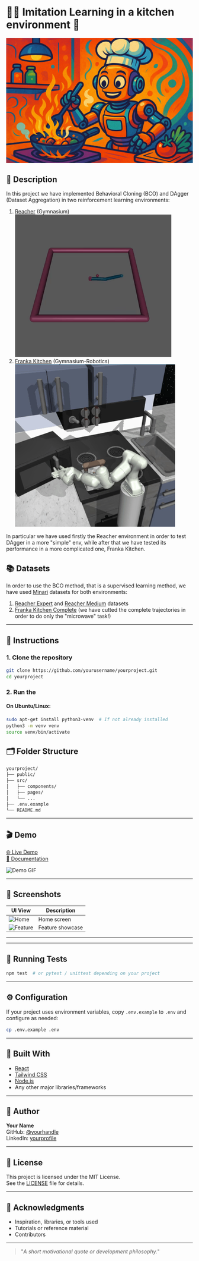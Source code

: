 # 👨‍🍳 Imitation Learning in a kitchen environment 🤖

![Banner](images/image.png)

## 📖 Description
In this project we have implemented Behavioral Cloning (BCO) and DAgger (Dataset Aggregation) in two reinforcement learning environments:

1. [Reacher](https://gymnasium.farama.org/environments/mujoco/reacher/) (Gymnasium)
   ![Banner](images/reacher.png) 
3. [Franka Kitchen](https://robotics.farama.org/envs/franka_kitchen/franka_kitchen/) (Gymnasium-Robotics)
   ![Banner](images/frankakitchen.png)

In particular we have used firstly the Reacher environment in order to test DAgger in a more "simple" env, while after that we have tested its performance in a more complicated one, Franka Kitchen. 

## 📚 Datasets
In order to use the BCO method, that is a supervised learning method, we have used [Minari](https://minari.farama.org/) datasets for both environments:

1. [Reacher Expert](https://minari.farama.org/datasets/mujoco/reacher/expert-v0/) and [Reacher Medium](https://minari.farama.org/datasets/mujoco/reacher/medium-v0/) datasets
2. [Franka Kitchen Complete](https://minari.farama.org/datasets/D4RL/kitchen/complete-v2/) (we have cutted the complete trajectories in order to do only the "microwave" task!)


---

## 🔧 Instructions

### 1. Clone the repository

```sh
git clone https://github.com/yourusername/yourproject.git
cd yourproject
```

### 2. Run the 

#### On Ubuntu/Linux:

```sh
sudo apt-get install python3-venv  # If not already installed
python3 -m venv venv
source venv/bin/activate
```
## 🗂 Folder Structure

```
yourproject/
├── public/
├── src/
│   ├── components/
│   ├── pages/
│   └── ...
├── .env.example
└── README.md
```

---

## 🎬 Demo

[🌐 Live Demo](https://your-demo-link.com)  
[📘 Documentation](https://your-docs-link.com)

![Demo GIF](path/to/demo.gif) <!-- Replace with actual demo GIF -->

---

## 📸 Screenshots

| UI View | Description |
|--------|-------------|
| ![Home](path/to/screenshot1.png) | Home screen |
| ![Feature](path/to/screenshot2.png) | Feature showcase |

---


---

## 🧪 Running Tests

```sh
npm test  # or pytest / unittest depending on your project
```

---

## ⚙️ Configuration

If your project uses environment variables, copy `.env.example` to `.env` and configure as needed:

```sh
cp .env.example .env
```

---

## 🧱 Built With

- [React](https://reactjs.org/)
- [Tailwind CSS](https://tailwindcss.com/)
- [Node.js](https://nodejs.org/)
- Any other major libraries/frameworks

---

## 👤 Author

**Your Name**  
GitHub: [@yourhandle](https://github.com/yourhandle)  
LinkedIn: [yourprofile](https://linkedin.com/in/yourprofile)

---

## 📄 License

This project is licensed under the MIT License.  
See the [LICENSE](./LICENSE) file for details.

---

## 🙌 Acknowledgments

- Inspiration, libraries, or tools used  
- Tutorials or reference material  
- Contributors

---

> "_A short motivational quote or development philosophy._"

